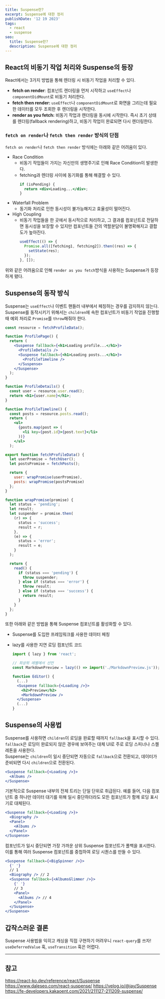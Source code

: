 ```yaml
---
title: Suspense란?
excerpt: Suspense에 대한 정리
publishDate: '12 19 2023'
tags:
  - react
  - suspense
seo:
  title: Suspense란?
  description: Suspense에 대한 정리
---
```


## React의 비동기 작업 처리와 Suspense의 등장

React에서는 3가지 방법을 통해 렌더링 시 비동기 작업을 처리할 수 있다.

- **fetch on render**: 컴포넌트 렌더링을 먼저 시작하고 `useEffect`나 `componentDidMount`로 비동기 처리한다.
- **fetch then render:** `useEffect`나 `componentDidMount`로 화면을 그리는데 필요한 데이터를 모두 조회한 후 렌더링을 시작한다.
- **render as you fetch:** 비동기 작업과 렌더링을 동시에 시작한다. 즉시 초기 상태를 렌더링(fallback rendering)하고, 비동기 작업이 완료되면 다시 렌더링한다.

### `fetch on render`나 `fetch then render` 방식의 단점

`fetch on render`나 `fetch then render` 방식에는 아래와 같은 어려움이 있다.

- Race Condition
  - 비동기 작업들이 가지는 자신만의 생명주기로 인해 Race Condition이 발생한다.
  - fetching과 렌더링 사이에 동기화를 통해 해결할 수 있다.
    ```jsx
    if (isPending) {
      return <div>Loading...</div>;
    }
    ```
- Waterfall Problem
  - 동기화 처리로 인한 동시성이 불가능해지고 효율성이 떨어진다.
- High Coupling
  - 비동기 작업들을 한 곳에서 동시적으로 처리하고, 그 결과를 컴포넌트로 전달하면 동시성을 보장할 수 있지만 컴포넌트들 간의 역할분담이 불명확해지고 결합도가 높아진다.
    ```jsx
    useEffect(() => {
      Promise.all([fetching1, fetching2]).then((res) => {
        setState(res);
      });
    }, []);
    ```

위와 같은 어려움으로 인해 `render as you fetch`방식을 사용하는 Suspense가 등장하게 됐다.

## Suspense의 동작 방식

Suspense는 `useEffect`나 이벤트 핸들러 내부에서 페칭하는 경우를 감지하지 않는다.  
Suspense를 동작시키기 위해서는 `children`에 속한 컴포넌트가 비동기 작업을 진행할 때 예외 처리로 `Promise`를 `throw`해줘야 한다.

```jsx
const resource = fetchProfileData();

function ProfilePage() {
  return (
    <Suspense fallback={<h1>Loading profile...</h1>}>
      <ProfileDetails />
      <Suspense fallback={<h1>Loading posts...</h1>}>
        <ProfileTimeline />
      </Suspense>
    </Suspense>
  );
}

function ProfileDetails() {
  const user = resource.user.read();
  return <h1>{user.name}</h1>;
}

function ProfileTimeline() {
  const posts = resource.posts.read();
  return (
    <ul>
      {posts.map(post => (
        <li key={post.id}>{post.text}</li>
      ))}
    </ul>
  );
```

```jsx
export function fetchProfileData() {
  let userPromise = fetchUser();
  let postsPromise = fetchPosts();

  return {
    user: wrapPromise(userPromise),
    posts: wrapPromise(postsPromise)
  };
}

function wrapPromise(promise) {
  let status = 'pending';
  let result;
  let suspender = promise.then(
    (r) => {
      status = 'success';
      result = r;
    },
    (e) => {
      status = 'error';
      result = e;
    }
  );

  return {
    read() {
      if (status === 'pending') {
        throw suspender;
      } else if (status === 'error') {
        throw result;
      } else if (status === 'success') {
        return result;
      }
    }
  };
}
```

또한 아래와 같은 방법을 통해 Suspense 컴포넌트를 활성화할 수 있다.

- Suspense를 도입한 프레임워크를 사용한 데이터 페칭
- lazy를 사용한 지연 로딩 컴포넌트 코드

  ```jsx
  import { lazy } from 'react';

  // 최상위 레벨에서 선언
  const MarkdownPreview = lazy(() => import('./MarkdownPreview.js'));

  function Editor() {
  	(...)
  	<Suspense fallback={<Loading />}>
  	  <h2>Preview</h2>
  	  <MarkdownPreview />
  	</Suspense>
  	(...)
  }
  ```

## Suspense의 사용법

Suspense를 사용하면 `children`이 로딩을 완료할 때까지 `fallback`을 표시할 수 있다.  
`fallback`은 로딩이 완료되지 않은 경우에 보여주는 대체 UI로 주로 로딩 스피너나 스켈레톤을 사용한다.  
Suspense는 `children`이 일시 중단되면 자동으로 `fallback`으로 전환되고, 데이터가 준비되면 다시 `children`으로 전환된다.

```jsx
<Suspense fallback={<Loading />}>
  <Albums />
</Suspense>
```

기본적으로 Suspense 내부의 전체 트리는 단일 단위로 취급된다. 예를 들어, 다음 컴포넌트 중 하나만 데이터 대기를 위해 일시 중단하더라도 모든 컴포넌트가 함께 로딩 표시기로 대체된다.

```jsx
<Suspense fallback={<Loading />}>
  <Biography />
  <Panel>
    <Albums />
  </Panel>
</Suspense>
```

컴포넌트가 일시 중단되면 가장 가까운 상위 Suspense 컴포넌트가 폴백을 표시한다. 이를 통해 여러 Suspense 컴포넌트를 중첩하여 로딩 시퀀스를 만들 수 있다.

```jsx
<Suspense fallback={<BigSpinner />}>
  {' '}
  // 1
  <Biography /> // 2
  <Suspense fallback={<AlbumsGlimmer />}>
    {' '}
    // 3
    <Panel>
      <Albums /> // 4
    </Panel>
  </Suspense>
</Suspense>
```

## 갑작스러운 결론

Suspense 사용법을 익히고 캐싱을 직접 구현하기 어려우니 `react-query`를 쓰자!  
`useDeferredValue` 훅, `useTransition` 훅은 어렵다.

---

## 참고

https://react-ko.dev/reference/react/Suspense  
https://www.daleseo.com/react-suspense/
https://velog.io/@jay/Suspense  
https://fe-developers.kakaoent.com/2021/211127-211209-suspense/
